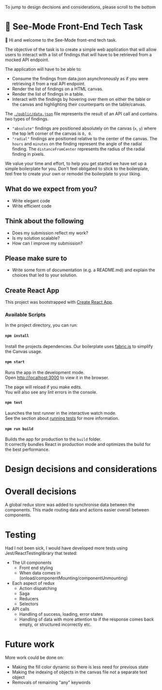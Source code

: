To jump to design decisions and considerations, please scroll to the bottom

# 🧠 See-Mode Front-End Tech Task

👋 Hi and welcome to the See-Mode front-end tech task.

The objective of the task is to create a simple web application that will allow users to interact with a list of findings that will have to be retrieved from a mocked API endpoint.

The application will have to be able to:

- Consume the findings from data.json asynchronously as if you were retrieving it from a real API endpoint.
- Render the list of findings on a HTML canvas.
- Render the list of findings in a table.
- Interact with the findings by hovering over them on either the table or the canvas and highlighting their counterparts on the table/canvas.

The [`./public/data.json`](./public/data.json) file represents the result of an API call and contains two types of findings.

- `"absolute"` findings are positioned absolutely on the canvas (`x`, `y`) where the top left corner of the canvas is `0, 0`.
- `"radial"` findings are positioned relative to the center of the canvas. The `hours` and `minutes` on the finding represent the angle of the radial finding. The `distanceFromCenter` represents the radius of the radial finding in pixels.

We value your time and effort, to help you get started we have set up a simple boilerplate for you. Don't feel obligated to stick to the boilerplate, feel free to create your own or remodel the boilerplate to your liking.

## What do we expect from you?

- Write elegant code
- Write efficient code

## Think about the following

- Does my submission reflect my work?
- Is my solution scalable?
- How can I improve my submission?

## Please make sure to

- Write some form of documentation (e.g. a README.md) and explain the choices that led to your solution.


## Create React App

This project was bootstrapped with [Create React App](https://github.com/facebook/create-react-app).

### Available Scripts

In the project directory, you can run:

#### `npm install`

Install the projects dependencies. Our boilerplate uses [fabric.js](https://github.com/fabricjs/fabric.js) to simplify the Canvas usage.

#### `npm start`

Runs the app in the development mode.\
Open [http://localhost:3000](http://localhost:3000) to view it in the browser.

The page will reload if you make edits.\
You will also see any lint errors in the console.

#### `npm test`

Launches the test runner in the interactive watch mode.\
See the section about [running tests](https://facebook.github.io/create-react-app/docs/running-tests) for more information.

#### `npm run build`

Builds the app for production to the `build` folder.\
It correctly bundles React in production mode and optimizes the build for the best performance.

# Design decisions and considerations<a name="design"></a>
# Overall decisions
A global redux store was added to synchronise data between the components. This made routing data and actions easier overall between components.

# Testing
Had I not been sick, I would have developed more tests using Jest/ReactTestinglibrary  that tested:
- The UI components
    - Front end styling
    - When data comes in (onload/componentMounting/componentUnmounting)
- Each aspect of redux
    - Action dispatching
    - Saga
    - Reducers
    - Selectors
- API calls
    - Handling of success, loading, error states
    - Handling of data with more attention to if the response comes back empty, or structured incorrectly etc.

# Future work
More work could be done on:
- Making the fill color dynamic so there is less need for previous state
- Making the indexing of objects in the canvas file not a separate text object
- Removals of remaining "any" keywords
